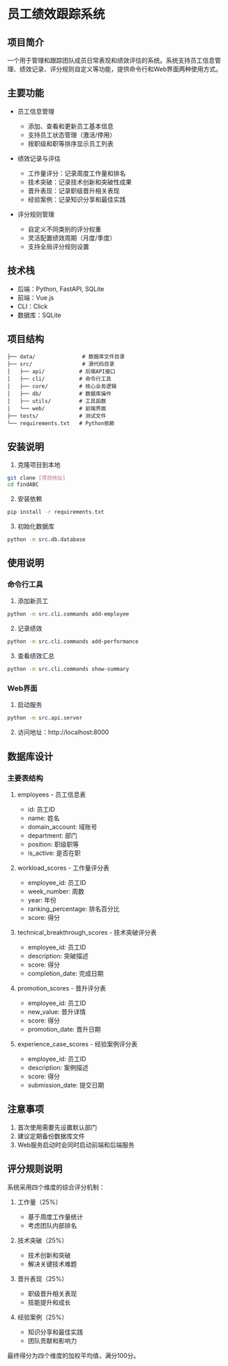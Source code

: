# 员工绩效跟踪系统

## 项目简介

一个用于管理和跟踪团队成员日常表现和绩效评估的系统。系统支持员工信息管理、绩效记录、评分规则自定义等功能，提供命令行和Web界面两种使用方式。

## 主要功能

- 员工信息管理
  - 添加、查看和更新员工基本信息
  - 支持员工状态管理（激活/停用）
  - 按职级和职等排序显示员工列表

- 绩效记录与评估
  - 工作量评分：记录周度工作量和排名
  - 技术突破：记录技术创新和突破性成果
  - 晋升表现：记录职级晋升相关表现
  - 经验案例：记录知识分享和最佳实践

- 评分规则管理
  - 自定义不同类别的评分权重
  - 灵活配置绩效周期（月度/季度）
  - 支持全局评分规则设置

## 技术栈

- 后端：Python, FastAPI, SQLite
- 前端：Vue.js
- CLI：Click
- 数据库：SQLite

## 项目结构

```
├── data/               # 数据库文件目录
├── src/                # 源代码目录
│   ├── api/           # 后端API接口
│   ├── cli/           # 命令行工具
│   ├── core/          # 核心业务逻辑
│   ├── db/            # 数据库操作
│   ├── utils/         # 工具函数
│   └── web/           # 前端界面
├── tests/             # 测试文件
└── requirements.txt   # Python依赖
```

## 安装说明

1. 克隆项目到本地

```bash
git clone [项目地址]
cd findABC
```

2. 安装依赖

```bash
pip install -r requirements.txt
```

3. 初始化数据库

```bash
python -m src.db.database
```

## 使用说明

### 命令行工具

1. 添加新员工
```bash
python -m src.cli.commands add-employee
```

2. 记录绩效
```bash
python -m src.cli.commands add-performance
```

3. 查看绩效汇总
```bash
python -m src.cli.commands show-summary
```

### Web界面

1. 启动服务
```bash
python -m src.api.server
```

2. 访问地址：http://localhost:8000

## 数据库设计

### 主要表结构

1. employees - 员工信息表
   - id: 员工ID
   - name: 姓名
   - domain_account: 域账号
   - department: 部门
   - position: 职级职等
   - is_active: 是否在职

2. workload_scores - 工作量评分表
   - employee_id: 员工ID
   - week_number: 周数
   - year: 年份
   - ranking_percentage: 排名百分比
   - score: 得分

3. technical_breakthrough_scores - 技术突破评分表
   - employee_id: 员工ID
   - description: 突破描述
   - score: 得分
   - completion_date: 完成日期

4. promotion_scores - 晋升评分表
   - employee_id: 员工ID
   - new_value: 晋升详情
   - score: 得分
   - promotion_date: 晋升日期

5. experience_case_scores - 经验案例评分表
   - employee_id: 员工ID
   - description: 案例描述
   - score: 得分
   - submission_date: 提交日期

## 注意事项

1. 首次使用需要先设置默认部门
2. 建议定期备份数据库文件
3. Web服务启动时会同时启动前端和后端服务

## 评分规则说明

系统采用四个维度的综合评分机制：

1. 工作量（25%）
   - 基于周度工作量统计
   - 考虑团队内部排名

2. 技术突破（25%）
   - 技术创新和突破
   - 解决关键技术难题

3. 晋升表现（25%）
   - 职级晋升相关表现
   - 技能提升和成长

4. 经验案例（25%）
   - 知识分享和最佳实践
   - 团队贡献和影响力

最终得分为四个维度的加权平均值，满分100分。